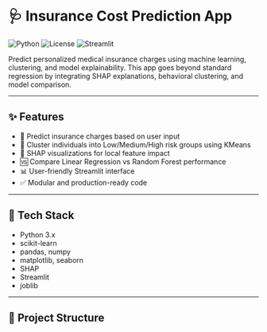 # 🩺 Insurance Cost Prediction App

![Python](https://img.shields.io/badge/Python-3.10-blue)
![License](https://img.shields.io/badge/License-MIT-green)
![Streamlit](https://img.shields.io/badge/Streamlit-Enabled-orange)

Predict personalized medical insurance charges using machine learning, clustering, and model explainability. This app goes beyond standard regression by integrating SHAP explanations, behavioral clustering, and model comparison.

---

## ✨ Features

- 🔮 Predict insurance charges based on user input
- 🧠 Cluster individuals into Low/Medium/High risk groups using KMeans
- 📌 SHAP visualizations for local feature impact
- 🆚 Compare Linear Regression vs Random Forest performance
- 📊 User-friendly Streamlit interface
- ✅ Modular and production-ready code

---

## 🧠 Tech Stack

- Python 3.x
- scikit-learn
- pandas, numpy
- matplotlib, seaborn
- SHAP
- Streamlit
- joblib

---

## 📁 Project Structure

